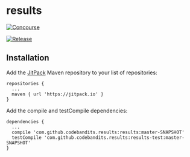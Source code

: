 # results

[![Concourse](https://wings.concourse.ci/api/v1/teams/code-bandits/pipelines/results/jobs/tests/badge)](https://wings.concourse.ci/teams/code-bandits/pipelines/results)

[![Release](https://jitpack.io/v/codebandits/results.svg)](https://jitpack.io/#codebandits/results)

## Installation

Add the [JitPack](https://jitpack.io/) Maven repository to your list of repositories:

```
repositories {
  ...
  maven { url 'https://jitpack.io' }
}
```

Add the compile and testCompile dependencies:

```
dependencies {
  ...
  compile 'com.github.codebandits.results:results:master-SNAPSHOT'
  testCompile 'com.github.codebandits.results:results-test:master-SNAPSHOT'
}
```
